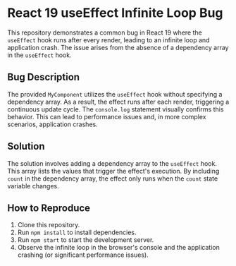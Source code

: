 # React 19 useEffect Infinite Loop Bug

This repository demonstrates a common bug in React 19 where the `useEffect` hook runs after every render, leading to an infinite loop and application crash.  The issue arises from the absence of a dependency array in the `useEffect` hook.

## Bug Description

The provided `MyComponent` utilizes the `useEffect` hook without specifying a dependency array. As a result, the effect runs after each render, triggering a continuous update cycle.  The `console.log` statement visually confirms this behavior.  This can lead to performance issues and, in more complex scenarios, application crashes.

## Solution

The solution involves adding a dependency array to the `useEffect` hook. This array lists the values that trigger the effect's execution.  By including `count` in the dependency array, the effect only runs when the `count` state variable changes.

## How to Reproduce

1. Clone this repository.
2. Run `npm install` to install dependencies.
3. Run `npm start` to start the development server.
4. Observe the infinite loop in the browser's console and the application crashing (or significant performance issues).